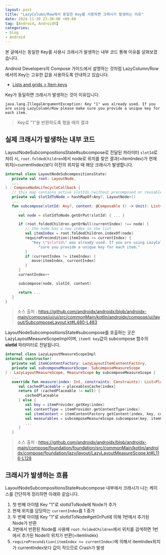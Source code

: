 ```yaml
---
layout: post
title: "LazyColumn/Row에서 동일한 Key를 사용하면 크래시가 발생하는 이유"
date: 2024-11-30 23:30:00 +09:00
tag: [Android, AndroidX]
categories:
- blog
- Android
---
```


본 글에서는 동일한 Key를 사용시 크래시가 발생하는 내부 코드 통해 이유를 살펴보겠습니다.

<!--more-->

Android Developers의 Compose 가이드에서 설명하는 것처럼 LazyColumn/Row에서의 Key는 고유한 값을 사용하도록 안내하고 있습니다.

- [Lists and grids > Item keys](https://developer.android.com/develop/ui/compose/lists#item-keys)

Key가 동일하면 크래시가 발생하는 것이 이유입니다.

```shell
java.lang.IllegalArgumentException: Key "1" was already used. If you are using LazyColumn/Row please make sure you provide a unique key for each item.
```

> Key로 "1"을 반환하도록 했을 때의 결과

## 실제 크래시가 발생하는 내부 코드

LayoutNodeSubcompositionsState#subcompose로 전달된 파라미터 `slotId`로 처리 시, `root.foldedChildren`에서 node로 위치를 찾은 결과(=itemIndex)가 현재 위치(=currentIndex)보다 이전의 위치일 때 해당 크래시가 발생합니다.

```kotlin
internal class LayoutNodeSubcompositionsState(
   private val root: LayoutNode,
   ...
) : ComposeNodeLifecycleCallback {
   // this map contains active slotIds (without precomposed or reusable nodes)
   private val slotIdToNode = hashMapOf<Any?, LayoutNode>()
   ...
   fun subcompose(slotId: Any?, content: @Composable () -> Unit): List<Measurable> {
      ...
      val node = slotIdToNode.getOrPut(slotId) { ... }

      if (root.foldedChildren.getOrNull(currentIndex) !== node) {
         // the node has a new index in the list
         val itemIndex = root.foldedChildren.indexOf(node)
         requirePrecondition(itemIndex >= currentIndex) {
            "Key \"$slotId\" was already used. If you are using LazyColumn/Row please make " +
               "sure you provide a unique key for each item."
         }
         if (currentIndex != itemIndex) {
            move(itemIndex, currentIndex)
         }
      }
      currentIndex++

      subcompose(node, slotId, content)

      return ...
   }
}
```

> 소스 출처 : https://github.com/androidx/androidx/blob/androidx-main/compose/ui/ui/src/commonMain/kotlin/androidx/compose/ui/layout/SubcomposeLayout.kt#L480-L483

LayoutNodeSubcompositionsState#subcompose를 호출하는 곳은 LazyLayoutMeasureScopeImpl이며, `item의 key`값이 subcompose 함수의 **slotId** 파라미터로 전달됩니다.

```kotlin
internal class LazyLayoutMeasureScopeImpl
internal constructor(
   private val itemContentFactory: LazyLayoutItemContentFactory,
   private val subcomposeMeasureScope: SubcomposeMeasureScope
) : LazyLayoutMeasureScope, MeasureScope by subcomposeMeasureScope {
   ...
   override fun measure(index: Int, constraints: Constraints): List<Placeable> {
      val cachedPlaceable = placeablesCache[index]
      return if (cachedPlaceable != null) {
         cachedPlaceable
      } else {
         val key = itemProvider.getKey(index)
         val contentType = itemProvider.getContentType(index)
         val itemContent = itemContentFactory.getContent(index, key, contentType)
         val measurables = subcomposeMeasureScope.subcompose(key, itemContent)
         ...
      }
   }
```

> 소스 출처 : https://github.com/androidx/androidx/blob/androidx-main/compose/foundation/foundation/src/commonMain/kotlin/androidx/compose/foundation/lazy/layout/LazyLayoutMeasureScope.kt#L116-L128

## 크래시가 발생하는 흐름

LayoutNodeSubcompositionsState#subcompose 내부에서 크래시가 나는 케이스를 간단하게 정리하면 아래와 같습니다.

1. 첫 번째 아이템 Key "1"로 slotIdToNode에 Node가 추가
2. 현재 위치를 담당하는 `currentIndex`를 1 증가
3. 두 번째 아이템 Key "1"로 slotIdToNode#getOrPut에 의해 1번에서 추가된 Node가 반환
4. 3번에서 반환된 Node를 사용해 `root.foldedChildren`에서 위치를 검색하면 1번에서 추가된 Node의 위치가 반환(=itemIndex)
5. `requirePrecondition(itemIndex >= currentIndex)`에 의해서 itemIndex위치가 currentIndex보다 값이 작으므로 Crash가 발생